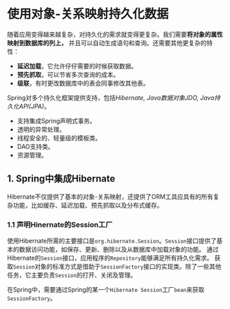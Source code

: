 # 使用对象-关系映射持久化数据

随着应用变得越来越复杂，对持久化的需求就变得更复杂。我们需要**将对象的属性映射到数据库的列上，** 并且可以自动生成语句和查询。还需要其他更复杂的特性：
* **延迟加载**，它允许仔仔需要的时候获取数据。
* **预先抓取**，可以节省多次查询的成本。
* **级联**，有时更改数据库中的表会同事修改其他表。

Spring对多个持久化框架提供支持，包括*Hibernate, Java数据对象JDO, Java持久化API(JPA)*。

* 支持集成Spring声明式事务。
* 透明的异常处理。
* 线程安全的、轻量级的模板类。
* DAO支持类。
* 资源管理。

## 1. Spring中集成Hibernate

Hibernate不仅提供了基本的对象-关系映射，还提供了ORM工具应具有的所有复杂功能，比如缓存、延迟加载、预先抓取以及分布式缓存。

### 1.1 声明Hinernate的Session工厂

使用Hibernate所需的主要接口是`org.hibernate.Session`。`Session`接口提供了基本的数据访问功能，如保存、更新、删除以及从数据库中加载对象的功能。
通过Hibernate的`Session`接口，应用程序的`Repository`能够满足所有持久化需求。
获取`Session`对象的标准方式是借助于`SessionFactory`接口的实现类。除了一些其他任务，它主要负责`Session`的打开、关闭及管理。

在Spring中，需要通过Spring的某一个`Hibernate Session`工厂`bean`来获取`SessionFactory`。